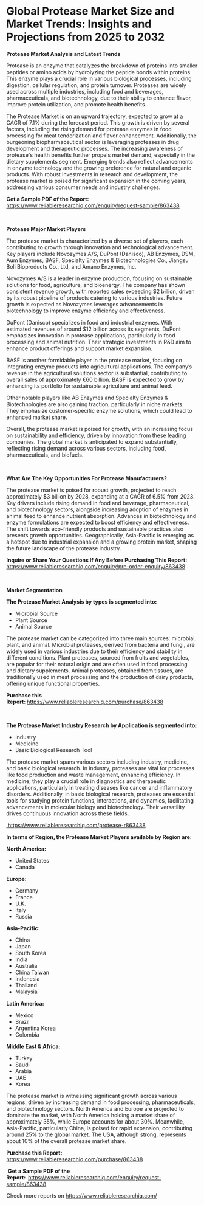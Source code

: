 <p><h1>Global Protease Market Size and Market Trends: Insights and Projections from 2025 to 2032</h1></p><p><strong>Protease Market Analysis and Latest Trends</strong></p>
<p><p>Protease is an enzyme that catalyzes the breakdown of proteins into smaller peptides or amino acids by hydrolyzing the peptide bonds within proteins. This enzyme plays a crucial role in various biological processes, including digestion, cellular regulation, and protein turnover. Proteases are widely used across multiple industries, including food and beverages, pharmaceuticals, and biotechnology, due to their ability to enhance flavor, improve protein utilization, and promote health benefits.</p><p>The Protease Market is on an upward trajectory, expected to grow at a CAGR of 7.1% during the forecast period. This growth is driven by several factors, including the rising demand for protease enzymes in food processing for meat tenderization and flavor enhancement. Additionally, the burgeoning biopharmaceutical sector is leveraging proteases in drug development and therapeutic processes. The increasing awareness of protease's health benefits further propels market demand, especially in the dietary supplements segment. Emerging trends also reflect advancements in enzyme technology and the growing preference for natural and organic products. With robust investments in research and development, the protease market is poised for significant expansion in the coming years, addressing various consumer needs and industry challenges.</p></p>
<p><strong>Get a Sample PDF of the Report:&nbsp;</strong> <a href="https://www.reliableresearchiq.com/enquiry/request-sample/863438?utm_campaign=1837&utm_medium=2&utm_source=Github&utm_content=ia&utm_term=30012025&utm_id=protease">https://www.reliableresearchiq.com/enquiry/request-sample/863438</a></p>
<p>&nbsp;</p>
<p><strong>Protease Major Market Players</strong></p>
<p><p>The protease market is characterized by a diverse set of players, each contributing to growth through innovation and technological advancement. Key players include Novozymes A/S, DuPont (Danisco), AB Enzymes, DSM, Aum Enzymes, BASF, Specialty Enzymes & Biotechnologies Co., Jiangsu Boli Bioproducts Co., Ltd, and Amano Enzymes, Inc. </p><p>Novozymes A/S is a leader in enzyme production, focusing on sustainable solutions for food, agriculture, and bioenergy. The company has shown consistent revenue growth, with reported sales exceeding $2 billion, driven by its robust pipeline of products catering to various industries. Future growth is expected as Novozymes leverages advancements in biotechnology to improve enzyme efficiency and effectiveness.</p><p>DuPont (Danisco) specializes in food and industrial enzymes. With estimated revenues of around $12 billion across its segments, DuPont emphasizes innovation in protease applications, particularly in food processing and animal nutrition. Their strategic investments in R&D aim to enhance product offerings and support market expansion.</p><p>BASF is another formidable player in the protease market, focusing on integrating enzyme products into agricultural applications. The company’s revenue in the agricultural solutions sector is substantial, contributing to overall sales of approximately €60 billion. BASF is expected to grow by enhancing its portfolio for sustainable agriculture and animal feed.</p><p>Other notable players like AB Enzymes and Specialty Enzymes & Biotechnologies are also gaining traction, particularly in niche markets. They emphasize customer-specific enzyme solutions, which could lead to enhanced market share.</p><p>Overall, the protease market is poised for growth, with an increasing focus on sustainability and efficiency, driven by innovation from these leading companies. The global market is anticipated to expand substantially, reflecting rising demand across various sectors, including food, pharmaceuticals, and biofuels.</p></p>
<p>&nbsp;</p>
<p><strong>What Are The Key Opportunities For Protease Manufacturers?</strong></p>
<p><p>The protease market is poised for robust growth, projected to reach approximately $3 billion by 2028, expanding at a CAGR of 6.5% from 2023. Key drivers include rising demand in food and beverage, pharmaceutical, and biotechnology sectors, alongside increasing adoption of enzymes in animal feed to enhance nutrient absorption. Advances in biotechnology and enzyme formulations are expected to boost efficiency and effectiveness. The shift towards eco-friendly products and sustainable practices also presents growth opportunities. Geographically, Asia-Pacific is emerging as a hotspot due to industrial expansion and a growing protein market, shaping the future landscape of the protease industry.</p></p>
<p><strong>Inquire or Share Your Questions If Any Before Purchasing This Report:</strong> <a href="https://www.reliableresearchiq.com/enquiry/pre-order-enquiry/863438?utm_campaign=1837&utm_medium=2&utm_source=Github&utm_content=ia&utm_term=30012025&utm_id=protease">https://www.reliableresearchiq.com/enquiry/pre-order-enquiry/863438</a></p>
<p>&nbsp;</p>
<p><strong>Market Segmentation</strong></p>
<p><strong>The Protease Market Analysis by types is segmented into:</strong></p>
<p><ul><li>Microbial Source</li><li>Plant Source</li><li>Animal Source</li></ul></p>
<p><p>The protease market can be categorized into three main sources: microbial, plant, and animal. Microbial proteases, derived from bacteria and fungi, are widely used in various industries due to their efficiency and stability in different conditions. Plant proteases, sourced from fruits and vegetables, are popular for their natural origin and are often used in food processing and dietary supplements. Animal proteases, obtained from tissues, are traditionally used in meat processing and the production of dairy products, offering unique functional properties.</p></p>
<p><strong>Purchase this Report:&nbsp;</strong><a href="https://www.reliableresearchiq.com/purchase/863438?utm_campaign=1837&utm_medium=2&utm_source=Github&utm_content=ia&utm_term=30012025&utm_id=protease">https://www.reliableresearchiq.com/purchase/863438</a></p>
<p>&nbsp;</p>
<p><strong>The Protease Market Industry Research by Application is segmented into:</strong></p>
<p><ul><li>Industry</li><li>Medicine</li><li>Basic Biological Research Tool</li></ul></p>
<p><p>The protease market spans various sectors including industry, medicine, and basic biological research. In industry, proteases are vital for processes like food production and waste management, enhancing efficiency. In medicine, they play a crucial role in diagnostics and therapeutic applications, particularly in treating diseases like cancer and inflammatory disorders. Additionally, in basic biological research, proteases are essential tools for studying protein functions, interactions, and dynamics, facilitating advancements in molecular biology and biotechnology. Their versatility drives continuous innovation across these fields.</p></p>
<p><a href="https://www.reliableresearchiq.com/protease-r863438?utm_campaign=1837&utm_medium=2&utm_source=Github&utm_content=ia&utm_term=30012025&utm_id=protease">&nbsp;https://www.reliableresearchiq.com/protease-r863438</a></p>
<p><strong>In terms of Region, the Protease Market Players available by Region are:</strong></p>
<p>
    <p> <strong> North America: </strong>
        <ul>
            <li>United States</li>
            <li>Canada</li>
        </ul>
        </p> 
    <p> <strong> Europe: </strong>
        <ul>
            <li>Germany</li>
            <li>France</li>
            <li>U.K.</li>
            <li>Italy</li>
            <li>Russia</li>
        </ul>
        </p> 
    <p> <strong> Asia-Pacific: </strong>
        <ul>
            <li>China</li>
            <li>Japan</li>
            <li>South Korea</li>
            <li>India</li>
            <li>Australia</li>
            <li>China Taiwan</li>
            <li>Indonesia</li>
            <li>Thailand</li>
            <li>Malaysia</li>
        </ul>
        </p> 
    <p> <strong> Latin America: </strong>
        <ul>
            <li>Mexico</li>
            <li>Brazil</li>
            <li>Argentina Korea</li>
            <li>Colombia</li>
        </ul>
        </p> 
    <p> <strong> Middle East & Africa: </strong>
        <ul>
            <li>Turkey</li>
            <li>Saudi</li>
            <li>Arabia</li>
            <li>UAE</li>
            <li>Korea</li>
        </ul>
    </p>
    </p>
<p><p>The protease market is witnessing significant growth across various regions, driven by increasing demand in food processing, pharmaceuticals, and biotechnology sectors. North America and Europe are projected to dominate the market, with North America holding a market share of approximately 35%, while Europe accounts for about 30%. Meanwhile, Asia-Pacific, particularly China, is poised for rapid expansion, contributing around 25% to the global market. The USA, although strong, represents about 10% of the overall protease market share.</p></p>
<p><strong>Purchase this Report: </strong><a href="https://www.reliableresearchiq.com/purchase/863438?utm_campaign=1837&utm_medium=2&utm_source=Github&utm_content=ia&utm_term=30012025&utm_id=protease">https://www.reliableresearchiq.com/purchase/863438</a></p>
<p>&nbsp;<strong>Get a Sample PDF of the Report:&nbsp;&nbsp;</strong><a href="https://www.reliableresearchiq.com/enquiry/request-sample/863438?utm_campaign=1837&utm_medium=2&utm_source=Github&utm_content=ia&utm_term=30012025&utm_id=protease">https://www.reliableresearchiq.com/enquiry/request-sample/863438</a></p>
<p><strong></strong></p>
<p>Check more reports on <a href="https://www.reliableresearchiq.com/?utm_campaign=1837&utm_medium=2&utm_source=Github&utm_content=ia&utm_term=30012025&utm_id=protease">https://www.reliableresearchiq.com/</a></p>